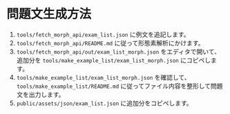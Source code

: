 # 問題文生成方法

1. `tools/fetch_morph_api/exam_list.json` に例文を追記します。
1. `tools/fetch_morph_api/README.md` に従って形態素解析にかけます。
1. `tools/fetch_morph_api/out/exam_list_morph.json` をエディタで開いて、追加分を `tools/make_example_list/exam_list_morph.json` にコピペします。
1. `tools/make_example_list/exam_list_morph.json` を確認して、`tools/make_example_list/README.md` に従ってファイル内容を整形して問題文を出力します。
1. `public/assets/json/exam_list.json` に追加分をコピペします。
